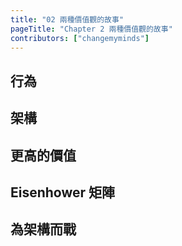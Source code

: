 ```yaml
---
title: "02 兩種價值觀的故事"
pageTitle: "Chapter 2 兩種價值觀的故事"
contributors: ["changemyminds"]
---
```


## 行為

## 架構

## 更高的價值

## Eisenhower 矩陣

## 為架構而戰
